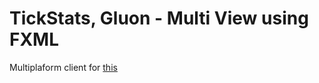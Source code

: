 # TickStats, Gluon - Multi View using FXML

Multiplaform client for <a href="http://github.com/SamueleFacenda/Server_Samu" target="_blank">this</a>
